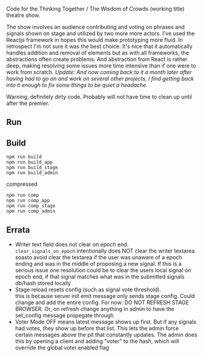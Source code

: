 Code for the Thinking Together / The Wisdom of Crowds (working title) theatre show.

The show involves an audience contributing and voting on phrases and signals shown
on stage and utilized by two more more actors. I've used the Reactjs framework in
hopes this would make prototyping more fluid. In retrospect I'm not sure it was the
best choice. It's nice that it automatically handles addition and removal of elements
but as with all frameworks, the abstractions often create problems. And abstraction
from React is rather deep, making resolving some issues more time intensive than if
one were to work from scratch. _Update: And now coming back to it a month later
after having had to go on and work on several other projects, I find getting back
into it enough to fix some things to be quiet a headache._

Warning, definitely dirty code. Probably will not have time to clean up until after
the premier.


## Run

## Build

```
npm run build
npm run build_app
npm run build_stage
npm run build_admin
```

compressed

```
npm run comp
npm run comp_app
npm run comp_stage
npm run comp_admin
```

## Errata

* Writer text field does not clear on epoch end.  
  ``clear_signals_on_epoch`` intentionally does NOT clear the writer textarea soasto
  avoid clear the textarea if the user was unaware of a epoch ending and was in
  the middle of proposing a new signal.
  If this is a serious issue one resolution could be to clear the users local signal
  on epoch end, if that signal matches what was in the submitted signals db/hash stored
  locally
* Stage reload resets config (such as signal vote threshold).  
  this is because server init emit message only sends stage config. Could change
  and add the entire config. For now: DO NOT REFRESH STAGE BROWSER. Or, on refresh
  change anything in admin to have the set_config message propegate through
* Voter Mode OFF means latest message shows up first. But if any signals had votes, they show up before that list. This lets the admin force certain messages above the pit that constantly updates. The admin does this by opening a client and adding  "voter" to the hash, which will override the global voter.enabled flag  
